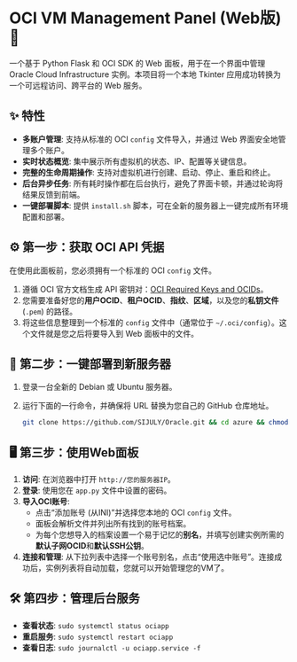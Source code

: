# OCI VM Management Panel (Web版) 🚀

一个基于 Python Flask 和 OCI SDK 的 Web 面板，用于在一个界面中管理 Oracle Cloud Infrastructure 实例。本项目将一个本地 Tkinter 应用成功转换为一个可远程访问、跨平台的 Web 服务。

## ✨ 特性

* **多账户管理**: 支持从标准的 OCI `config` 文件导入，并通过 Web 界面安全地管理多个账户。
* **实时状态概览**: 集中展示所有虚拟机的状态、IP、配置等关键信息。
* **完整的生命周期操作**: 支持对虚拟机进行创建、启动、停止、重启和终止。
* **后台异步任务**: 所有耗时操作都在后台执行，避免了界面卡顿，并通过轮询将结果反馈到前端。
* **一键部署脚本**: 提供 `install.sh` 脚本，可在全新的服务器上一键完成所有环境配置和部署。

## ⚙️ 第一步：获取 OCI API 凭据

在使用此面板前，您必须拥有一个标准的 OCI `config` 文件。

1.  遵循 OCI 官方文档生成 API 密钥对：[OCI Required Keys and OCIDs](https://docs.oracle.com/en-us/iaas/Content/API/Concepts/apisigningkey.htm)。
2.  您需要准备好您的**用户OCID**、**租户OCID**、**指纹**、**区域**，以及您的**私钥文件** (`.pem`) 的路径。
3.  将这些信息整理到一个标准的 `config` 文件中（通常位于 `~/.oci/config`）。这个文件就是您之后将要导入到 Web 面板中的文件。

## 🚀 第二步：一键部署到新服务器

1.  登录一台全新的 Debian 或 Ubuntu 服务器。
2.  运行下面的一行命令，并确保将 URL 替换为您自己的 GitHub 仓库地址。

    ```bash
    git clone https://github.com/SIJULY/Oracle.git && cd azure && chmod +x install.sh && sudo ./install.sh
    ```

## 🖥️ 第三步：使用Web面板

1.  **访问**: 在浏览器中打开 `http://您的服务器IP`。
2.  **登录**: 使用您在 `app.py` 文件中设置的密码。
3.  **导入OCI账号**:
    * 点击“添加账号 (从INI)”并选择您本地的 OCI `config` 文件。
    * 面板会解析文件并列出所有找到的账号档案。
    * 为每个您想导入的档案设置一个易于记忆的**别名**，并填写创建实例所需的**默认子网OCID**和**默认SSH公钥**。
4.  **连接和管理**: 从下拉列表中选择一个账号别名，点击“使用选中账号”。连接成功后，实例列表将自动加载，您就可以开始管理您的VM了。

## 🛠️ 第四步：管理后台服务

* **查看状态**: `sudo systemctl status ociapp`
* **重启服务**: `sudo systemctl restart ociapp`
* **查看日志**: `sudo journalctl -u ociapp.service -f`
